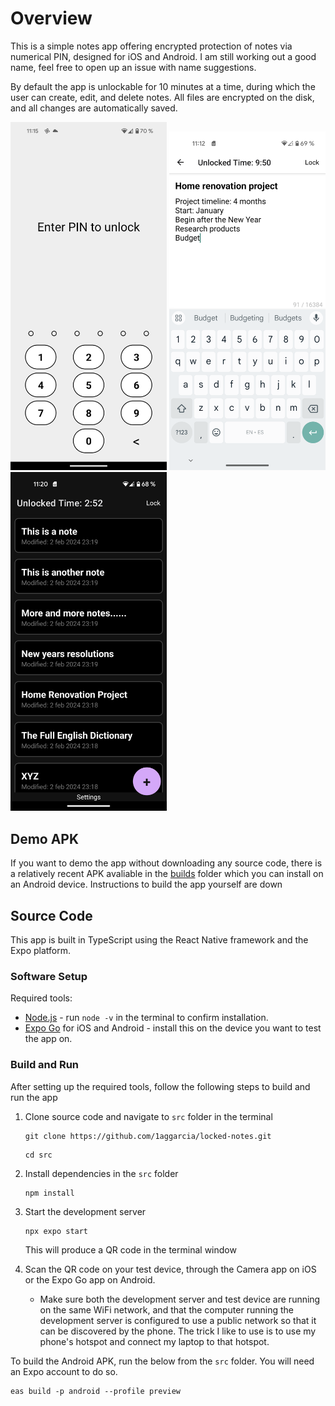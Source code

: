 # Overview

This is a simple notes app offering encrypted protection of notes via numerical PIN, designed for iOS and Android. I am still working out a good name, feel free to open up an issue with name suggestions.

By default the app is unlockable for 10 minutes at a time, during which the user can create, edit, and delete notes. All files are encrypted on the disk, and all changes are automatically saved.

<img src="https://raw.githubusercontent.com/1aggarcia/locked-notes/main/mock_data/demo_1.png" width="250"/> <img src="https://raw.githubusercontent.com/1aggarcia/locked-notes/main/mock_data/demo_2.png" width="250"/> <img src="https://raw.githubusercontent.com/1aggarcia/locked-notes/main/mock_data/demo_3.png" width="250"/>

## Demo APK

If you want to demo the app without downloading any source code, there is a relatively recent APK avaliable in the [builds](builds/) folder which you can install on an Android device. Instructions to build the app yourself are down

## Source Code

This app is built in TypeScript using the React Native framework and the Expo platform.

### Software Setup

Required tools:
- [Node.js](https://nodejs.org/en) - run `node -v` in the terminal to confirm installation.
- [Expo Go](https://expo.dev/client) for iOS and Android - install this on the device you want to test the app on.

### Build and Run

After setting up the required tools, follow the following steps to build and run the app

1. Clone source code and navigate to `src` folder in the terminal
    ```
    git clone https://github.com/1aggarcia/locked-notes.git
    ```
    ```
    cd src
    ```

2. Install dependencies in the `src` folder
    ```
    npm install
    ```

3. Start the development server
    ```
    npx expo start
    ```
    This will produce a QR code in the terminal window

4. Scan the QR code on your test device, through the Camera app on iOS or the Expo Go app on Android.
    - Make sure both the development server and test device are running on the same WiFi network, and that the computer running the development server is configured to use a public network so that it can be discovered by the phone. The trick I like to use is to use my phone's hotspot and connect my laptop to that hotspot.

To build the Android APK, run the below from the `src` folder. You will need an Expo account to do so.

```
eas build -p android --profile preview
```